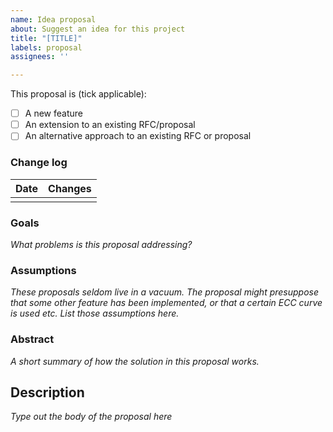 ```yaml
---
name: Idea proposal
about: Suggest an idea for this project
title: "[TITLE]"
labels: proposal
assignees: ''

---
```


This proposal is (tick applicable):

* [ ] A new feature
* [ ] An extension to an existing RFC/proposal <LINK>
* [ ] An alternative approach to an existing RFC or proposal <LINK>

### Change log

| Date | Changes |
|:-----|:--------|
|      |         |

### Goals
_What problems is this proposal addressing?_

### Assumptions
_These proposals seldom live in a vacuum. The proposal might presuppose that some other feature has been implemented, or
that a certain ECC curve is used etc. List those assumptions here._

### Abstract
_A short summary of how the solution in this proposal works._

## Description

_Type out the body of the proposal here_

